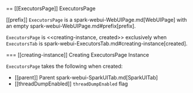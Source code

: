== [[ExecutorsPage]] ExecutorsPage

[[prefix]]
`ExecutorsPage` is a spark-webui-WebUIPage.md[WebUIPage] with an empty spark-webui-WebUIPage.md#prefix[prefix].

`ExecutorsPage` is <<creating-instance, created>> exclusively when `ExecutorsTab` is spark-webui-ExecutorsTab.md#creating-instance[created].

=== [[creating-instance]] Creating ExecutorsPage Instance

`ExecutorsPage` takes the following when created:

* [[parent]] Parent spark-webui-SparkUITab.md[SparkUITab]
* [[threadDumpEnabled]] `threadDumpEnabled` flag
